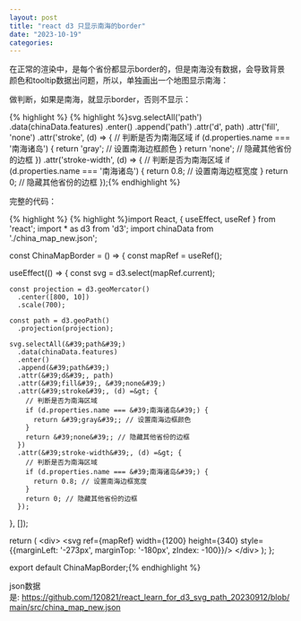 ```yaml
---
layout: post
title: "react d3 只显示南海的border"
date: "2023-10-19"
categories: 
---
```

<p>在正常的渲染中，是每个省份都显示border的，但是南海没有数据，会导致背景颜色和tooltip数据出问题，所以，单独画出一个地图显示南海：</p>

<p>做判断，如果是南海，就显示border，否则不显示：</p>

{% highlight %}
{% highlight %}svg.selectAll(&#39;path&#39;)
      .data(chinaData.features)
      .enter()
      .append(&#39;path&#39;)
      .attr(&#39;d&#39;, path)
      .attr(&#39;fill&#39;, &#39;none&#39;)
      .attr(&#39;stroke&#39;, (d) =&gt; {
        // 判断是否为南海区域
        if (d.properties.name === &#39;南海诸岛&#39;) {
          return &#39;gray&#39;; // 设置南海边框颜色
        }
        return &#39;none&#39;; // 隐藏其他省份的边框
      })
      .attr(&#39;stroke-width&#39;, (d) =&gt; {
        // 判断是否为南海区域
        if (d.properties.name === &#39;南海诸岛&#39;) {
          return 0.8; // 设置南海边框宽度
        }
        return 0; // 隐藏其他省份的边框
      });{% endhighlight %}

<p>完整的代码：</p>

{% highlight %}
{% highlight %}import React, { useEffect, useRef } from &#39;react&#39;;
import * as d3 from &#39;d3&#39;;
import chinaData from &#39;./china_map_new.json&#39;;

const ChinaMapBorder = () =&gt; {
  const mapRef = useRef();

  useEffect(() =&gt; {
    const svg = d3.select(mapRef.current);

    const projection = d3.geoMercator()
      .center([800, 10])
      .scale(700);

    const path = d3.geoPath()
      .projection(projection);

    svg.selectAll(&#39;path&#39;)
      .data(chinaData.features)
      .enter()
      .append(&#39;path&#39;)
      .attr(&#39;d&#39;, path)
      .attr(&#39;fill&#39;, &#39;none&#39;)
      .attr(&#39;stroke&#39;, (d) =&gt; {
        // 判断是否为南海区域
        if (d.properties.name === &#39;南海诸岛&#39;) {
          return &#39;gray&#39;; // 设置南海边框颜色
        }
        return &#39;none&#39;; // 隐藏其他省份的边框
      })
      .attr(&#39;stroke-width&#39;, (d) =&gt; {
        // 判断是否为南海区域
        if (d.properties.name === &#39;南海诸岛&#39;) {
          return 0.8; // 设置南海边框宽度
        }
        return 0; // 隐藏其他省份的边框
      });

  }, []);

  return (
    &lt;div&gt;
      &lt;svg ref={mapRef} width={1200} height={340} style={{marginLeft: &#39;-273px&#39;, marginTop: &#39;-180px&#39;, zIndex: -100}}/&gt;
    &lt;/div&gt;
  );
};

export default ChinaMapBorder;{% endhighlight %}

<p>json数据是:&nbsp;<a href="https://github.com/120821/react_learn_for_d3_svg_path_20230912/blob/main/src/china_map_new.json">https://github.com/120821/react_learn_for_d3_svg_path_20230912/blob/main/src/china_map_new.json</a></p>

